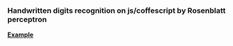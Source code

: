<h3>Handwritten digits recognition on js/coffescript by Rosenblatt perceptron</h3>
<a href="http://d5ky.github.io/hwr"><b>Example</b></a>
